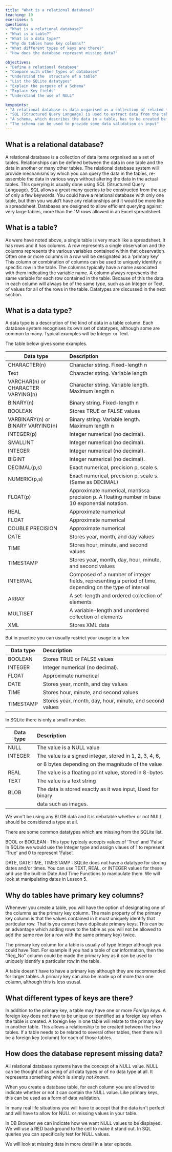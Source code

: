 ```yaml
---
title: "What is a relational database?"
teaching: 10
exercises: 5
questions:
- "What is a relational database?"
- "What is a table?"
- "What is a data type?"
- "Why do tables have key columns?"
- "What different types of keys are there?"
- "How does the database represent missing data?"

objectives:
- "Define a relational database"
- "Compare with other types of databases"
- "Understand the  structure of a table"
- "List the SQLite datatypes"
- "Explain the purpose of a Schema"
- "Explain Key fields"
- "Understand the use of NULL"

keypoints:
- "A relational database is data organised as a collection of related tables"
- "SQL (Structured Query Language) is used to extract data from the tables. Either a single table or data spread across two or more related tables."
- "A schema, which describes the data in a table, has to be created before data can be added"
- "The schema can be used to provide some data validation on input"
---
```


## What is a relational database?

A relational database is a collection of data items organised as a set of tables. Relationships can be defined between the data in one table and the data in another or many other tables. The relational database system will provide mechanisms by which you can query the data in the tables, re-assemble the data in various ways without altering the data in the actual tables. 
This querying is usually done using SQL (Structured Query Language). SQL allows a great many queries to be constructed from the use of only a few keywords.
You could have a relational database with only one table, but then you would’t have any relationships and it would be more like a spreadsheet. 
Databases are designed to allow efficient querying against very large tables, more than the 1M rows allowed in an Excel spreadsheet.

## What is a table?

As were have noted above, a single table is very much like a spreadsheet. It has rows and it has columns. A row represents a single observation and the columns represents the various variables contained within that observation. 
Often one or more columns in a row will be designated as a 'primary key' This column or combination of columns can be used to uniquely identify a specific row in the table. 
The columns typically have a name associated with them indicating the variable name. A column always represents the same variable for each row contained in the table. Because of this the data in each column will always be of the same *type*, such as an Integer or Text, of values for all of the rows in the table. Datatypes are discussed in the next section.



## What is a data type?

A data type is a description of the kind of data in a table column. Each database system recognises its own set of datatypes, although some are common to many.
Typical examples will be Integer or Text. 

The table below gives some examples.

| Data type                          | Description                                                                                              |
|------------------------------------|:----------------------------------------------------------------------------------------------------|
| CHARACTER(n)                       | Character string. Fixed-length n                                                                         |
| Text                               | Character string. Variable length                                                                        |
| VARCHAR(n) or CHARACTER VARYING(n) | Character string. Variable length. Maximum length n                                                      |
| BINARY(n)                          | Binary string. Fixed-length n                                                                            |
| BOOLEAN                            | Stores TRUE or FALSE values                                                                              |
| VARBINARY(n) or BINARY VARYING(n)  | Binary string. Variable length. Maximum length n                                                         |
| INTEGER(p)                         | Integer numerical (no decimal).                                                                          |
| SMALLINT                           | Integer numerical (no decimal).                                                                          |
| INTEGER                            | Integer numerical (no decimal).                                                                          |
| BIGINT                             | Integer numerical (no decimal).                                                                          |
| DECIMAL(p,s)                       | Exact numerical, precision p, scale s.                                                                   |
| NUMERIC(p,s)                       | Exact numerical, precision p, scale s. (Same as DECIMAL)                                                 |
| FLOAT(p)                           | Approximate numerical, mantissa precision p. A floating number in base 10 exponential notation.          |
| REAL                               | Approximate numerical                                                                                    |
| FLOAT                              | Approximate numerical                                                                                    |
| DOUBLE PRECISION                   | Approximate numerical                                                                                    |
| DATE                               | Stores year, month, and day values                                                                       |
| TIME                               | Stores hour, minute, and second values                                                                   |
| TIMESTAMP                          | Stores year, month, day, hour, minute, and second values                                                 |
| INTERVAL                           | Composed of a number of integer fields, representing a period of time, depending on the type of interval |
| ARRAY                              | A set-length and ordered collection of elements                                                          |
| MULTISET                           | A variable-length and unordered collection of elements                                                   |
| XML                                | Stores XML data       

But in practice you can usually restrict your usage to a few 

| Data type                          | Description                                                   |
|------------------------------------|:--------------------------------------------------------------|
| BOOLEAN                            | Stores TRUE or FALSE values                                   |
| INTEGER                            | Integer numerical (no decimal).                               |
| FLOAT                              | Approximate numerical                                         |
| DATE                               | Stores year, month, and day values                            |
| TIME                               | Stores hour, minute, and second values                        |
| TIMESTAMP                          | Stores year, month, day, hour, minute, and second values      |                                                                     

In SQLite there is only a small number.

| Data type                          | Description                                                   |
|------------------------------------|:--------------------------------------------------------------|
| NULL                               | The value is a NULL value                                     |
| INTEGER                            | The value is a signed integer, stored in 1, 2, 3, 4, 6,       |
|                                    | or 8 bytes depending on the magnitude of the value            |
| REAL                               | The value is a floating point value, stored in 8-bytes        |
| TEXT                               | The value is a text string                                    |
| BLOB                               | The data is stored exactly as it was input, Used for binary   |
|                                    | data such as images.                                          |

We won't be using any BLOB data and it is debatable whether or not NULL should be considered a type at all.

There are some common datatypes which are missing from the SQLite list.

BOOL or BOOLEAN : This type typicaly accepts values of 'True' and 'False' In SQLite we would use the Integer type and assign vlaues of 1 to represent 'True' and 
0 to represent 'False'.

DATE, DATETIME, TIMESTAMP : SQLite does not have a datatype for storing dates and/or times. You can use TEXT, REAL, or INTEGER values
for these and use the built-in Date And Time Functions to manipulate them. We will look at manipulating dates in Lesson 5.



## Why do tables have primary key columns?

Whenever you create a table, you will have the option of designating one of the columns as the primary key column. The main property of the primary key column is that the values contained in it must uniquely identify that particular row. That is you cannot have duplicate primary keys. This can be an advantage which adding rows to the table as you will not be allowed to add the same row (or  a row with the same primary key) twice.

The primary key column for a table is usually of type Integer although you could have Text. For example if you had a table of car information, then the "Reg_No" column could be made the primary key as it can be used to uniquely identify a particular row in the table.

A table doesn't have to have a primary key although they are recommended for larger tables. A primary key can also be made up of more than one column, although this is less ususal.


## What different types of keys are there?

In addition to the primary key, a table may have one or more _Foreign keys_. A foreign key does not have to be unique or identified as a foreign key when the table is created. A foreign key in one table will relate to the primary key in another table. This allows a relationship to be created between the two tables. If a table needs to be related to several other tables, then there will be a foreign key  (column) for each of those tables.

## How does the database represent missing data?

All relational database systems have the concept of a NULL value. NULL can be thought of as being of all data types or of no data type at all. It represents something which is simply _not known_.

When you create a database table, for each column you are allowed to indicate whether or not it can contain the NULL value. Like primary keys, this can be used as a form of data validation.

In many real life situations you will have to accept that the data isn't perfect and will have to allow for NULL or missing values in your table.

In DB Browser we can indicate how we want NULL values to be displayed. We will use a RED background to the cell to make it stand out. In SQL queries you can specifically test for NULL values.

We will look at missing data in more detail in a later episode.

